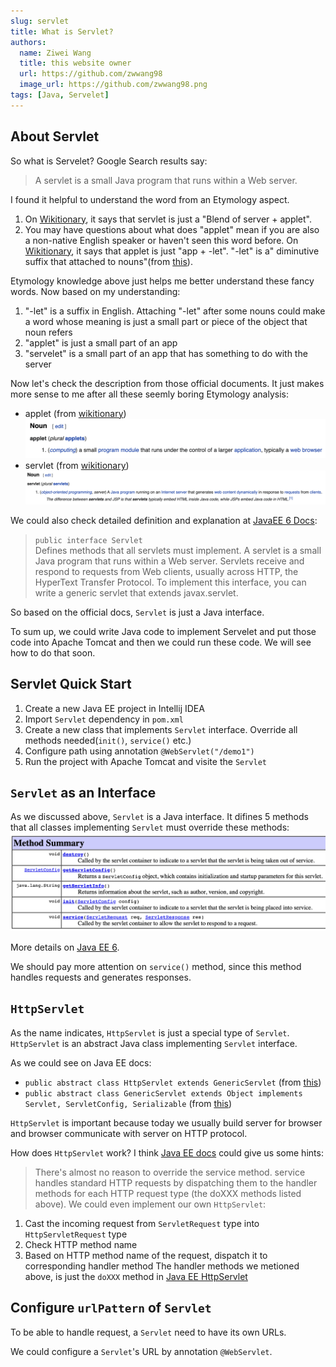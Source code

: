 ```yaml
---
slug: servlet
title: What is Servlet?
authors:
  name: Ziwei Wang
  title: this website owner
  url: https://github.com/zwwang98
  image_url: https://github.com/zwwang98.png
tags: [Java, Servelet]
---
```


## About Servlet  
So what is Servelet? Google Search results say:
> A servlet is a small Java program that runs within a Web server.

I found it helpful to understand the word from an Etymology aspect.
1. On [Wikitionary](https://en.wiktionary.org/wiki/servlet), it says that servlet is just a "Blend of server + applet".
2. You may have questions about what does "applet" mean if you are also a non-native English speaker or haven't seen this word before. On [Wikitionary](https://en.wiktionary.org/wiki/applet#English), it says that applet is just "app + -let". "-let" is a" diminutive suffix that attached to nouns"(from [this](https://www.dictionary.com/browse/-let#:~:text=%2Dlet,noun%20(anklet%3B%20wristlet))).

Etymology knowledge above just helps me better understand these fancy words. Now based on my understanding:
1. "-let" is a suffix in English. Attaching "-let" after some nouns could make a word whose meaning is just a small part or piece of the object that noun refers
2. "applet" is just a small part of an app
3. "servelet" is a small part of an app that has something to do with the server

Now let's check the description from those official documents. It just makes more sense to me after all these seemly boring Etymology analysis:
  * applet (from [wikitionary](https://en.wiktionary.org/wiki/applet#English))
   ![applet meaning on wikitionary](./applet-wikitionary.png)
  * servlet (from [wikitionary](https://en.wiktionary.org/wiki/servlet))
   ![servlet meaning on wikitionary](servlet-wikitionary.png)

We could also check detailed definition and explanation at [JavaEE 6 Docs](https://docs.oracle.com/javaee/6/api/javax/servlet/Servlet.html#:~:text=A%20servlet%20is%20a%20small,servlet.):

> `public interface Servlet`  
> Defines methods that all servlets must implement. A servlet is a small Java program that runs within a Web server. Servlets receive and respond to requests from Web clients, usually across HTTP, the HyperText Transfer Protocol. To implement this interface, you can write a generic servlet that extends javax.servlet.

So based on the official docs, `Servlet` is just a Java interface. 

To sum up, we could write Java code to implement Servelet and put those code into Apache Tomcat and then we could run these code. We will see how to do that soon.


## Servlet Quick Start
1. Create a new Java EE project in Intellij IDEA
2. Import `Servlet` dependency in `pom.xml`
3. Create a new class that implements `Servlet` interface. Override all methods needed(`init()`, `service()` etc.)
4. Configure path using annotation `@WebServlet("/demo1")`
5. Run the project with Apache Tomcat and visite the `Servlet`


## `Servlet` as an Interface
As we discussed above, `Servlet` is a Java interface. It difines 5 methods that all classes implementing `Servlet` must override these methods:
![servlet method summary](./servlet-method-summary.png)

More details on [Java EE 6](https://docs.oracle.com/javaee/6/api/javax/servlet/Servlet.html).

We should pay more attention on `service()` method, since this method handles requests  and generates responses.


## `HttpServlet`
As the name indicates, `HttpServlet` is just a special type of `Servlet`. `HttpServlet` is an abstract Java class implementing `Servlet` interface.

As we could see on Java EE docs:
- `public abstract class HttpServlet extends GenericServlet` 
  (from [this](https://docs.oracle.com/javaee/7/api/javax/servlet/http/HttpServlet.html))
- `public abstract class GenericServlet extends Object implements Servlet, ServletConfig, Serializable`
  (from [this](https://docs.oracle.com/javaee/7/api/javax/servlet/GenericServlet.html))

`HttpServlet` is important because today we usually build server for browser and browser communicate with server on HTTP protocol.

How does `HttpServlet` work? I think [Java EE docs](https://docs.oracle.com/javaee/7/api/javax/servlet/http/HttpServlet.html) could give us some hints:
> There's almost no reason to override the service method. service handles standard HTTP requests by dispatching them to the handler methods for each HTTP request type (the doXXX methods listed above).
We could even implement our own `HttpServlet`:
1. Cast the incoming request from `ServletRequest` type into `HttpServletRequest` type
2. Check HTTP method name
3. Based on HTTP method name of the request, dispatch it to corresponding handler method
The handler methods we metioned above, is just the `doXXX` method in [Java EE HttpServlet](https://docs.oracle.com/javaee/7/api/javax/servlet/http/HttpServlet.html)


## Configure `urlPattern` of `Servlet`
To be able to handle request, a `Servlet` need to have its own URLs.

We could configure a `Servlet`'s URL by annotation `@WebServlet`.
